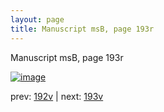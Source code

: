 ```yaml
---
layout: page
title: Manuscript msB, page 193r
---
```


Manuscript msB, page 193r

[![image](http://www.homermultitext.org/iipsrv?OBJ=IIP,1.0&FIF=/project/homer/pyramidal/deepzoom/hmt/vbbifolio/v1/vb_192v_193r.tif&WID=100&CVT=JPEG)](http://www.homermultitext.org/ict2/?urn=urn:cite2:hmt:vbbifolio.v1:vb_192v_193r)

prev:  [192v](../192v) | next:  [193v](../193v)

